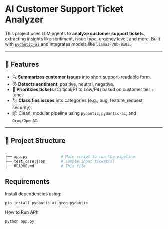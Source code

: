 # AI Customer Support Ticket Analyzer

This project uses LLM agents to **analyze customer support tickets**, extracting insights like sentiment, issue type, urgency level, and more. Built with [`pydantic-ai`](https://github.com/pydantic/pydantic-ai) and integrates models like `llama3-70b-8192`.

---

## 🚀 Features

- 🔍 **Summarizes customer issues** into short support-readable form.
- 😠 **Detects sentiment**: positive, neutral, negative.
- 🚨 **Prioritizes tickets** (Critical/P1 to Low/P4) based on customer tier + tone.
- 🏷️ **Classifies issues** into categories (e.g., bug, feature_request, security).
- 📦 Clean, modular pipeline using `pydantic`, `pydantic-ai`, and `Groq/OpenAI`.

---

## 📁 Project Structure

```bash
.
├── app.py               # Main script to run the pipeline
├── test_case.json       # Sample input ticket(s)
├── README.md            # This file
```
## Requirements
Install dependencies using:
```
pip install pydantic-ai groq pydantic
```
How to Run API:
```
python app.py
```

